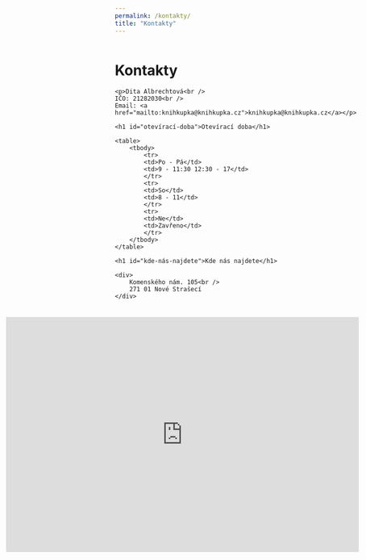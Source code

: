 ```yaml
---
permalink: /kontakty/
title: "Kontakty"
---
```

<div style="float:left; width=30%">
    <h1 id="kontakty">Kontakty</h1>

    <p>Dita Albrechtová<br />
    IČO: 21282030<br />
    Email: <a href="mailto:knihkupka@knihkupka.cz">knihkupka@knihkupka.cz</a></p>

    <h1 id="otevírací-doba">Otevírací doba</h1>

    <table>
        <tbody>
            <tr>
            <td>Po - Pá</td>
            <td>9 - 11:30 12:30 - 17</td>
            </tr>
            <tr>
            <td>So</td>
            <td>8 - 11</td>
            </tr>
            <tr>
            <td>Ne</td>
            <td>Zavřeno</td>
            </tr>
        </tbody>
    </table>

    <h1 id="kde-nás-najdete">Kde nás najdete</h1>

    <div>
        Komenského nám. 105<br />
        271 01 Nové Strašecí
    </div>
</div>
<div style="float:right; width=70%; padding: 20px;">
    <iframe style="border:none" src="https://frame.mapy.cz/s/fosavuluzu" width="700" height="466" frameborder="0"></iframe>
</div>
<div style="clear:both"></div>



